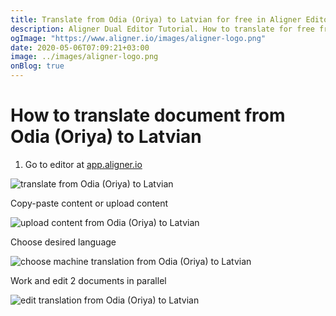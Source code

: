 ```yaml
---
title: Translate from Odia (Oriya) to Latvian for free in Aligner Editor
description: Aligner Dual Editor Tutorial. How to translate for free from Odia (Oriya) to Latvian. Aligner is multilingual document management platform. 
ogImage: "https://www.aligner.io/images/aligner-logo.png"
date: 2020-05-06T07:09:21+03:00
image: ../images/aligner-logo.png
onBlog: true
---
```


# How to translate document from Odia (Oriya) to Latvian

1. Go to editor at [app.aligner.io](https://app.aligner.io "Aligner App web page")

![translate from Odia (Oriya) to Latvian](../aligner-blank-editor.png "translate from Odia (Oriya) to Latvian")

Copy-paste content or upload content

![upload content from Odia (Oriya) to Latvian](../aligner-uploaded-document.png "upload content from Odia (Oriya) to Latvian")

Choose desired language

![choose machine translation from Odia (Oriya) to Latvian](../aligner-language-dropdown.png "choose machine translation from Odia (Oriya) to Latvian")

Work and edit 2 documents in parallel

![edit translation from Odia (Oriya) to Latvian](../aligner-double-sitded-editor.png "edit translation from Odia (Oriya) to Latvian")

